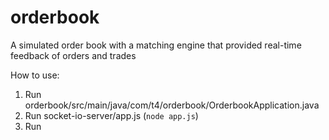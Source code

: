 # orderbook
A simulated order book with a matching engine that provided real-time feedback of orders and trades

How to use:
1. Run orderbook/src/main/java/com/t4/orderbook/OrderbookApplication.java
2. Run socket-io-server/app.js (`node app.js`)
3. Run 
